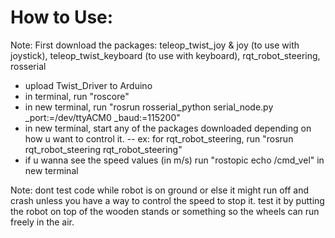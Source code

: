 # How to Use:
Note: First download the packages: teleop_twist_joy & joy (to use with joystick), teleop_twist_keyboard (to use with keyboard), rqt_robot_steering, rosserial

- upload Twist_Driver to Arduino
- in terminal, run "roscore"
- in new terminal, run "rosrun rosserial_python serial_node.py _port:=/dev/ttyACM0 _baud:=115200"
- in new terminal, start any of the packages downloaded depending on how u want to control it.
-- ex: for rqt_robot_steering, run "rosrun rqt_robot_steering rqt_robot_steering"
- if u wanna see the speed values (in m/s) run "rostopic echo /cmd_vel" in new terminal

Note: dont test code while robot is on ground or else it might run off and crash unless you have a way to control the speed to stop it. test it by putting the robot on top of the wooden stands or something so the wheels can run freely in the air.
